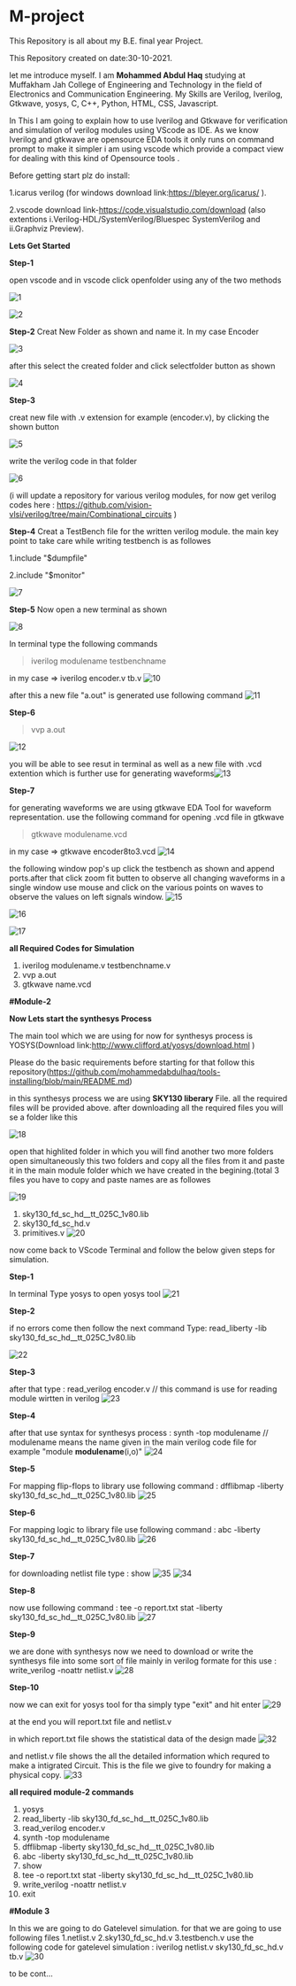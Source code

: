 
# M-project

This Repository is all about my B.E. final year Project.

This Repository created on date:30-10-2021.

let me introduce myself. I am **Mohammed Abdul Haq** studying at Muffakham Jah College of Engineering and Technology in the field of Electronics and Communication Engineering. My Skills are Verilog, Iverilog, Gtkwave, yosys, C, C++, Python, HTML, CSS, Javascript.  

In This I am going to explain how to use Iverilog and Gtkwave for verification and simulation of verilog modules using VScode as IDE.
As we know Iverilog and gtkwave are opensource EDA tools it only runs on command prompt to make it simpler i am using vscode which provide a compact view for dealing with this kind of Opensource tools .

Before getting start plz do install:

1.icarus verilog (for windows download link:https://bleyer.org/icarus/ ).

2.vscode download link-https://code.visualstudio.com/download (also extentions i.Verilog-HDL/SystemVerilog/Bluespec SystemVerilog and ii.Graphviz Preview).

**Lets Get Started**

**Step-1**

open vscode and in vscode click openfolder using any of the two methods


![1](https://user-images.githubusercontent.com/48184231/139592710-88827e56-72da-4875-84d9-8ec65815bee3.png)

![2](https://user-images.githubusercontent.com/48184231/139592765-a0930fff-b6a8-4f23-a3bc-04453641386f.png)


**Step-2**
Creat New Folder as shown and name it. In my case Encoder

![3](https://user-images.githubusercontent.com/48184231/139593324-d6b0e568-0a23-4598-8d39-37d1c23c4b23.png)

after this select the created folder and click selectfolder button as shown

![4](https://user-images.githubusercontent.com/48184231/139593346-1bd0c6df-2f99-4320-9562-73d6b0cfd04a.png)

**Step-3**

creat new file with .v extension for example (encoder.v), by clicking the shown button

![5](https://user-images.githubusercontent.com/48184231/139593464-78dd702d-71b8-4db5-8338-8d440551d195.png)

write the verilog code in that folder

![6](https://user-images.githubusercontent.com/48184231/139593656-26a4905a-1598-4244-9f72-2c62954d3453.png)

(i will update a repository for various verilog modules, for now get verilog codes here : https://github.com/vision-vlsi/verilog/tree/main/Combinational_circuits )

**Step-4**
Creat a TestBench file for the written verilog module. the main key point to take care while writing testbench is as followes

1.include "$dumpfile"

2.include "$monitor"

![7](https://user-images.githubusercontent.com/48184231/139593761-927ae4de-6297-4d33-80e0-a42f1b8cab03.png)


**Step-5**
Now open a new terminal as shown 

![8](https://user-images.githubusercontent.com/48184231/139593788-c1b02dc3-790a-478c-807e-ccbf29ccc721.png)


In terminal type the following commands 

> iverilog modulename testbenchname 

in my case => iverilog encoder.v tb.v
![10](https://user-images.githubusercontent.com/48184231/139594344-aa18f396-fc46-46fb-b4c4-20888a5c57d4.png)


after this a new file "a.out" is generated use following command
![11](https://user-images.githubusercontent.com/48184231/139594347-277ba208-8da1-4ffd-a2a3-70d6f05685dd.png)


**Step-6**

> vvp a.out

![12](https://user-images.githubusercontent.com/48184231/139594352-c41da818-2c6f-450f-9f2a-bdcf8c61d678.png)

you will be able to see resut in terminal as well as a new file with .vcd extention which is further use for generating waveforms![13](https://user-images.githubusercontent.com/48184231/139594359-9b6ee381-8244-4a14-a40f-32fcc96c345a.png)


**Step-7**

for generating waveforms we are using gtkwave EDA Tool for waveform representation. use the following command for opening .vcd file in gtkwave

> gtkwave modulename.vcd

in my case => gtkwave encoder8to3.vcd
![14](https://user-images.githubusercontent.com/48184231/139594369-13593648-5748-44a7-ab84-50a4e36cec9e.png)

the following window pop's up click the testbench as shown and append ports.after that click zoom fit butten to observe all changing waveforms in a single window use mouse and click on the various points on waves to observe the values on left signals window.
![15](https://user-images.githubusercontent.com/48184231/139594376-87661085-476f-436c-bbca-67b8a1c8143c.png)

![16](https://user-images.githubusercontent.com/48184231/139594411-a0669e25-12ff-4128-b693-827adf87d99b.png)

![17](https://user-images.githubusercontent.com/48184231/139594412-896d3750-e51f-40a9-881a-bcca63708ffd.png)




**all Required Codes for Simulation**

1. iverilog modulename.v testbenchname.v
2. vvp a.out
3. gtkwave name.vcd


**#Module-2**

**Now Lets start the synthesys Process**

The main tool which we are using for now for synthesys process is YOSYS(Download link:http://www.clifford.at/yosys/download.html )

Please do the basic requirements before starting for that follow this repository(https://github.com/mohammedabdulhaq/tools-installing/blob/main/README.md)

in this synthesys process we are using **SKY130 liberary** File. all the required files will be provided above. after downloading all the required files you will se a folder like this

![18](https://user-images.githubusercontent.com/48184231/140085962-40e76410-ecc4-48b5-bf1f-b5317359c5d1.png)

open that highlited folder in which you will find another two more folders open simultaneously this two folders and copy all the files from it and paste it in the main module folder which we have created in the begining.(total 3 files you have to copy and paste names are as followes

![19](https://user-images.githubusercontent.com/48184231/140086654-b3cf88e2-21a5-4948-9885-43ccf8ca48b4.png)

1. sky130_fd_sc_hd__tt_025C_1v80.lib
2. sky130_fd_sc_hd.v
3. primitives.v 
![20](https://user-images.githubusercontent.com/48184231/140086725-7246f385-4138-480d-b5e4-a91513e7ca5b.png)

now come back to VScode Terminal and follow the below given steps for simulation.

**Step-1**

In terminal Type yosys to open yosys tool
![21](https://user-images.githubusercontent.com/48184231/140087229-37f9ee5c-418b-43fb-9747-da754de00d39.png)


**Step-2**

if no errors come then follow the next command Type: read_liberty -lib sky130_fd_sc_hd__tt_025C_1v80.lib

![22](https://user-images.githubusercontent.com/48184231/140087481-5166796b-4a29-40ec-a31c-8994ba1a00cf.png)


**Step-3**

after that type : read_verilog encoder.v // this command is use for reading module wirtten in verilog 
![23](https://user-images.githubusercontent.com/48184231/140087767-b13d7a5d-f380-44d7-9bf2-1f3172fe77c6.png)


**Step-4**

after that use syntax for synthesys process : synth -top modulename // modulename means the name given in the main verilog code file for example "module **modulename**(i,o)"
![24](https://user-images.githubusercontent.com/48184231/140088177-e989a290-03f9-434c-95d5-1e29d42844eb.png)


**Step-5**

For mapping flip-flops to library use following command : dfflibmap -liberty sky130_fd_sc_hd__tt_025C_1v80.lib
![25](https://user-images.githubusercontent.com/48184231/140088479-feab02f4-20c3-4392-8cc4-488392f2ab0d.png)


**Step-6**

For mapping logic to library file use following command : abc -liberty sky130_fd_sc_hd__tt_025C_1v80.lib
![26](https://user-images.githubusercontent.com/48184231/140088685-77e09215-cfe7-4375-a7b1-f44238ac150b.png)


**Step-7**

for downloading netlist file type : show 
![35](https://user-images.githubusercontent.com/48184231/140089804-78f23430-02a1-446a-b114-0a1d5b4e4f92.png)
![34](https://user-images.githubusercontent.com/48184231/140089824-c8ee11d1-ef1d-44c2-b681-a16bb615acf0.png)


**Step-8**

now use following command : tee -o report.txt stat -liberty sky130_fd_sc_hd__tt_025C_1v80.lib
![27](https://user-images.githubusercontent.com/48184231/140088927-abc6de45-15e8-4e79-81d5-f0ffb0557e26.png)


**Step-9**

we are done with synthesys now we need to download or write the synthesys file into some sort of file mainly in verilog formate for this use : write_verilog -noattr netlist.v
![28](https://user-images.githubusercontent.com/48184231/140089241-0ae45cb3-612a-40eb-b3f6-795427e267c0.png)


**Step-10**

now we can exit for yosys tool for tha simply type "exit" and hit enter
![29](https://user-images.githubusercontent.com/48184231/140089403-1c2c81f7-98c9-4c0f-88b8-e1b63a682b8a.png)

at the end you will report.txt file and netlist.v 

in which report.txt file shows the statistical data of the design made
![32](https://user-images.githubusercontent.com/48184231/140090195-ca80e863-de0f-4ebe-8d94-503461b5f2cd.png)

and netlist.v file shows the all the detailed information which requred to make a intigrated Circuit. This is the file we give to foundry for making a physical copy.
![33](https://user-images.githubusercontent.com/48184231/140090564-5e2b2fb0-c268-40ed-a076-8f80f386a292.png)

**all required module-2 commands**
1. yosys
2. read_liberty -lib sky130_fd_sc_hd__tt_025C_1v80.lib
3. read_verilog encoder.v
4. synth -top modulename
5. dfflibmap -liberty sky130_fd_sc_hd__tt_025C_1v80.lib
6. abc -liberty sky130_fd_sc_hd__tt_025C_1v80.lib
7. show
8. tee -o report.txt stat -liberty sky130_fd_sc_hd__tt_025C_1v80.lib
9. write_verilog -noattr netlist.v
10. exit




**#Module 3**

In this we are going to do Gatelevel simulation. for that we are going to use following files 1.netlist.v 2.sky130_fd_sc_hd.v 3.testbench.v 
use the following code for gatelevel simulation : iverilog netlist.v sky130_fd_sc_hd.v tb.v
![30](https://user-images.githubusercontent.com/48184231/140091195-77267ed1-5f9f-4277-bc5f-396a76813a16.png)

to be cont...
